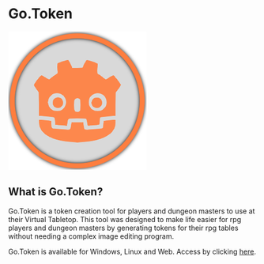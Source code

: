 # Go.Token
![image link](https://github.com/Daniel3dartist/Go.Token/blob/main/Base_Image/Token.png)
## What is Go.Token?

Go.Token is a token creation tool for players and dungeon masters to use at their Virtual Tabletop.
This tool was designed to make life easier for rpg players and dungeon masters by generating tokens for their rpg tables without needing a complex image editing program.

Go.Token is available for Windows, Linux and Web. Access by clicking [here](https://danielsobrinho.itch.io/gotoken).
